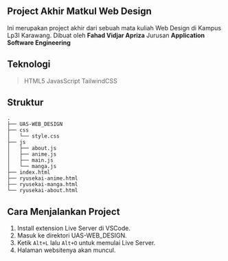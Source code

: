 ## Project Akhir Matkul Web Design
Ini merupakan project akhir dari sebuah mata kuliah Web Design di Kampus Lp3I Karawang.
Dibuat oleh **Fahad Vidjar Apriza**
Jurusan **Application Software Engineering**

## Teknologi
> HTML5
> JavasScript
> TailwindCSS
## Struktur
```
.
├── UAS-WEB_DESIGN
├── css
│   └── style.css
├── js
│   ├── about.js
│   ├── anime.js
│   ├── main.js
│   └── manga.js
├── index.html
├── ryusekai-anime.html
├── ryusekai-manga.html
└── ryusekai-about.html
```

## Cara Menjalankan Project
1. Install extension Live Server di VSCode.
2. Masuk ke direktori UAS-WEB_DESIGN.
3. Ketik `Alt+L` lalu `Alt+O` untuk memulai Live Server.
4. Halaman websitenya akan muncul.

